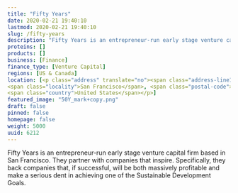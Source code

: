 ```yaml
---
title: "Fifty Years"
date: 2020-02-21 19:40:10
lastmod: 2020-02-21 19:40:10
slug: /fifty-years
description: "Fifty Years is an entrepreneur-run early stage venture capital firm based in San Francisco. They partner with companies that inspire. Specifically, they back companies that, if successful, will be both massively profitable and make a serious dent in achieving one of the Sustainable Development Goals."
proteins: []
products: []
business: [Finance]
finance_type: [Venture Capital]
regions: [US & Canada]
location: [<p class="address" translate="no"><span class="address-line1">Market Street</span><br>
<span class="locality">San Francisco</span>, <span class="postal-code">94102</span><br>
<span class="country">United States</span></p>]
featured_image: "50Y_mark+copy.png"
draft: false
pinned: false
homepage: false
weight: 5000
uuid: 6212
---
```

<p>Fifty Years is an entrepreneur-run early stage venture capital firm based in San Francisco. They partner with companies that inspire. Specifically, they back companies that, if successful, will be both massively profitable and make a serious dent in achieving one of the Sustainable Development Goals.</p>
